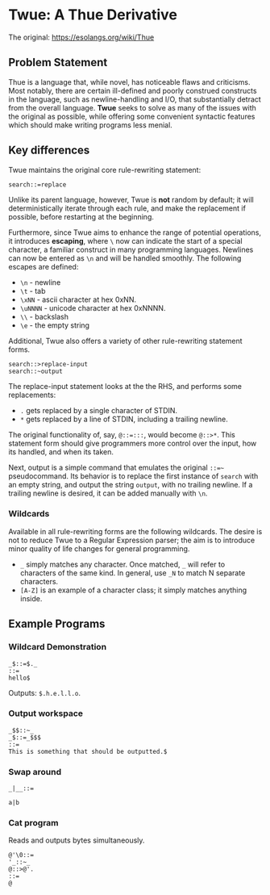 # Twue: A Thue Derivative

The original: https://esolangs.org/wiki/Thue

## Problem Statement

Thue is a language that, while novel, has noticeable flaws and criticisms. Most notably, there are certain ill-defined and poorly construed constructs in the language, such as newline-handling and I/O, that substantially detract from the overall language. **Twue** seeks to solve as many of the issues with the original as possible, while offering some convenient syntactic features which should make writing programs less menial.

## Key differences

Twue maintains the original core rule-rewriting statement:

```
search::=replace
```

Unlike its parent language, however, Twue is **not** random by default; it will deterministically iterate through each rule, and make the replacement if possible, before restarting at the beginning.

Furthermore, since Twue aims to enhance the range of potential operations, it introduces **escaping**, where `\` now can indicate the start of a special character, a familiar construct in many programming languages. Newlines can now be entered as `\n` and will be handled smoothly. The following escapes are defined:

 * `\n` - newline
 * `\t` - tab
 * `\xNN` - ascii character at hex 0xNN.
 * `\uNNNN` - unicode character at hex 0xNNNN.
 * `\\` - backslash
 * `\e` - the empty string

Additional, Twue also offers a variety of other rule-rewriting statement forms.

```
search::>replace-input
search::~output
```

The replace-input statement looks at the the RHS, and performs some replacements:

 * `.` gets replaced by a single character of STDIN.
 * `*` gets replaced by a line of STDIN, including a trailing newline.

The original functionality of, say, `@::=:::`, would become `@::>*`. This statement form should give programmers more control over the input, how its handled, and when its taken.

Next, output is a simple command that emulates the original `::=~` pseudocommand. Its behavior is to replace the first instance of `search` with an empty string, and output the string `output`, with no trailing newline. If a trailing newline is desired, it can be added manually with `\n`.

### Wildcards

Available in all rule-rewriting forms are the following wildcards. The desire is not to reduce Twue to a Regular Expression parser; the aim is to introduce minor quality of life changes for general programming.

 * `_` simply matches any character. Once matched, `_` will refer to characters of the same kind. In general, use `_N` to match N separate characters.
 * `[A-Z]` is an example of a character class; it simply matches anything inside.

## Example Programs

### Wildcard Demonstration
```
_$::=$._
::=
hello$
```

Outputs: `$.h.e.l.l.o`.

### Output workspace

```
_$$::~_
_$::=_$$$
::=
This is something that should be outputted.$
```

### Swap around

```
_|__::=

a|b
```

### Cat program

Reads and outputs bytes simultaneously.

```
@'\0::=
'_::~_
@::>@'.
::=
@

```